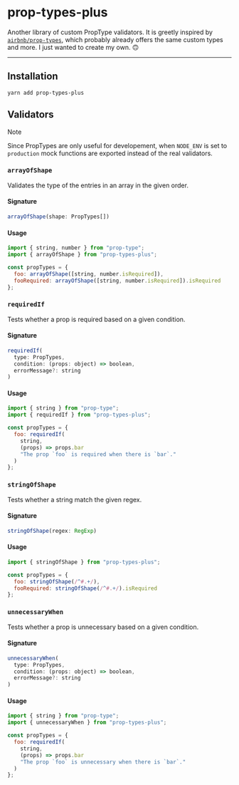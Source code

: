 # prop-types-plus

Another library of custom PropType validators. It is greetly inspired by [`airbnb/prop-types`](https://github.com/airbnb/prop-types), which probably already offers the same custom types and more. I just wanted to create my own. 🙃

---

## Installation

```shell
yarn add prop-types-plus
```

## Validators

> [!NOTE]
> Since PropTypes are only useful for developement, when `NODE_ENV` is set to `production` mock functions are exported instead of the real validators.

### `arrayOfShape`

Validates the type of the entries in an array in the given order.

#### Signature

```js
arrayOfShape(shape: PropTypes[])
```

#### Usage

```js
import { string, number } from "prop-type";
import { arrayOfShape } from "prop-types-plus";

const propTypes = {
  foo: arrayOfShape([string, number.isRequired]),
  fooRequired: arrayOfShape([string, number.isRequired]).isRequired
};
```

### `requiredIf`

Tests whether a prop is required based on a given condition.

#### Signature

```js
requiredIf(
  type: PropTypes,
  condition: (props: object) => boolean,
  errorMessage?: string
)
```

#### Usage

```js
import { string } from "prop-type";
import { requiredIf } from "prop-types-plus";

const propTypes = {
  foo: requiredIf(
    string,
    (props) => props.bar
    "The prop `foo` is required when there is `bar`."
  )
};
```

### `stringOfShape`

Tests whether a string match the given regex.

#### Signature

```js
stringOfShape(regex: RegExp)
```

#### Usage

```js
import { stringOfShape } from "prop-types-plus";

const propTypes = {
  foo: stringOfShape(/^#.+/),
  fooRequired: stringOfShape(/^#.+/).isRequired
};
```

### `unnecessaryWhen`

Tests whether a prop is unnecessary based on a given condition.

#### Signature

```js
unnecessaryWhen(
  type: PropTypes,
  condition: (props: object) => boolean,
  errorMessage?: string
)
```

#### Usage

```js
import { string } from "prop-type";
import { unnecessaryWhen } from "prop-types-plus";

const propTypes = {
  foo: requiredIf(
    string,
    (props) => props.bar
    "The prop `foo` is unnecessary when there is `bar`."
  )
};
```